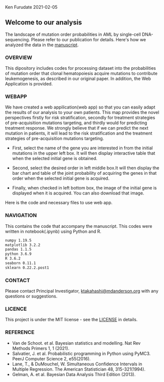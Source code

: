 Ken Furudate  2021-02-05

## Welcome to our analysis
The landscape of mutation order probabilities in AML by single-cell DNA-sequencing. Please refer to our publication for details.
Here's how we analyzed the data in the [manuscript](https://github.com/ktlab-project/mutation-order).


### OVERVIEW
This dipository includes codes for processing dataset into the probabilities of mutation order that clonal hematopoiesis acquire mutations to contribute leukemogenesis, as described in our original paper. In addition, the Web Application is provided.

### WEBAPP
We have created a web appilication(web app) so that you can easily adapt the results of our analysis to your own patients. This map provides the novel perspectives firstly for risk stratification, secondly for treatment strategies of pre-acquisition mutations targeting, and thirdly would for predicting treatment response. We strongly believe that if we can predict the next mutation in patients, it will lead to the risk stratification and the treatment strategies of pre-acquisition mutations targeting.


- First, select the name of the gene you are interested in from the initial mutations in the upper left box. It will then display interactive table that when the selected initial gene is obtained.

- Second, select the desired order in left middle box.It will then display the bar chart and table of the joint probability of acquiring the genes in that order when the selected initial gene is acquired.

- Finally, when checked in left bottom box, the image of the initial gene is displayed when it is acquired. You can also download that image.

Here is the code and necessary files to use web app.


### NAVIGATION
This contains the code that accompany the manuscript. This codes were written in notebook(.ipynb) using Python and R.

```markdown
numpy 1.19.5
matplotlib 3.2.2
pandas 1.1.5
python 3.6.9
R 3.6.2
seaborn 0.11.1
sklearn 0.22.2.post1
```


### CONTACT
Please contact Principal Investigator, <ktakahashi@mdanderson.org> with any questions or suggestions.


### LICENCE
This project is under the MIT license - see the [LICENSE](https://github.com/ktlab-project/mutation-order/blob/main/LICENSE) in details.


### REFERENCE
- Van de Schoot. et al. Bayesian statistics and modelling. Nat Rev Methods Primers 1, 1 (2021). 
- Salvatier, J. et al. Probabilistic programming in Python using PyMC3. PeerJ Computer Science 2, e55(2016).
- Lane, T., & DuMouchel, W. Simultaneous Confidence Intervals in Multiple Regression. The American Statistician 48, 315-321(1994).
- Gelman, A. et al. Bayesian Data Analysis Third Edition (2013).
